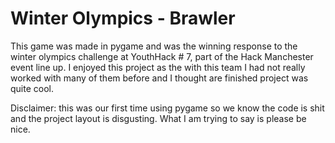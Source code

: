 # Winter Olympics - Brawler

This game was made in pygame and was the winning response to the winter olympics challenge at YouthHack # 7, part of the Hack Manchester event line up. I enjoyed this project as the with this team I had not really worked with many of them before and I thought are finished project was quite cool.

Disclaimer: this was our first time using pygame so we know the code is shit and the project layout is disgusting. What I am trying to say is please be nice.
